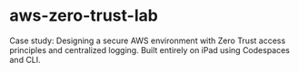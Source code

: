 # aws-zero-trust-lab
Case study: Designing a secure AWS environment with Zero Trust access principles and centralized logging. Built entirely on iPad using Codespaces and CLI.
